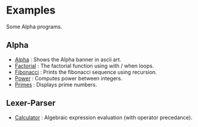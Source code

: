 # Examples
Some Alpha programs.

## Alpha
- [Alpha](alpha.alpha) : Shows the Alpha banner in ascii art.
- [Factorial](fac.alpha) : The factorial function using with / when loops.
- [Fibonacci](fib.alpha) : Prints the fibonacci sequence using recursion.
- [Power](pow.alpha) : Computes power between integers.
- [Primes](primes.alpha) : Displays prime numbers.

## Lexer-Parser
- [Calculator](parser/calculator.syntax) : Algebraic expression evaluation (with operator precedance).
